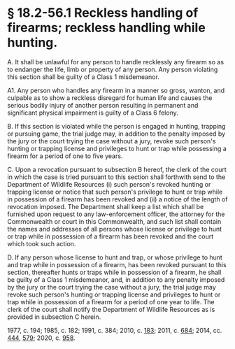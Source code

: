 # § 18.2-56.1 Reckless handling of firearms; reckless handling while hunting.

<p>A. It shall be unlawful for any person to handle recklessly any firearm so as to endanger the life, limb or property of any person. Any person violating this section shall be guilty of a Class 1 misdemeanor.</p><p>A1. Any person who handles any firearm in a manner so gross, wanton, and culpable as to show a reckless disregard for human life and causes the serious bodily injury of another person resulting in permanent and significant physical impairment is guilty of a Class 6 felony.</p><p>B. If this section is violated while the person is engaged in hunting, trapping or pursuing game, the trial judge may, in addition to the penalty imposed by the jury or the court trying the case without a jury, revoke such person's hunting or trapping license and privileges to hunt or trap while possessing a firearm for a period of one to five years.</p><p>C. Upon a revocation pursuant to subsection B hereof, the clerk of the court in which the case is tried pursuant to this section shall forthwith send to the Department of Wildlife Resources (i) such person's revoked hunting or trapping license or notice that such person's privilege to hunt or trap while in possession of a firearm has been revoked and (ii) a notice of the length of revocation imposed. The Department shall keep a list which shall be furnished upon request to any law-enforcement officer, the attorney for the Commonwealth or court in this Commonwealth, and such list shall contain the names and addresses of all persons whose license or privilege to hunt or trap while in possession of a firearm has been revoked and the court which took such action.</p><p>D. If any person whose license to hunt and trap, or whose privilege to hunt and trap while in possession of a firearm, has been revoked pursuant to this section, thereafter hunts or traps while in possession of a firearm, he shall be guilty of a Class 1 misdemeanor, and, in addition to any penalty imposed by the jury or the court trying the case without a jury, the trial judge may revoke such person's hunting or trapping license and privileges to hunt or trap while in possession of a firearm for a period of one year to life. The clerk of the court shall notify the Department of Wildlife Resources as is provided in subsection C herein.</p><p>1977, c. 194; 1985, c. 182; 1991, c. 384; 2010, c. <a href='http://lis.virginia.gov/cgi-bin/legp604.exe?101+ful+CHAP0183'>183</a>; 2011, c. <a href='http://lis.virginia.gov/cgi-bin/legp604.exe?111+ful+CHAP0684'>684</a>; 2014, cc. <a href='http://lis.virginia.gov/cgi-bin/legp604.exe?141+ful+CHAP0444'>444</a>, <a href='http://lis.virginia.gov/cgi-bin/legp604.exe?141+ful+CHAP0579'>579</a>; 2020, c. <a href='http://lis.virginia.gov/cgi-bin/legp604.exe?201+ful+CHAP0958'>958</a>.</p>